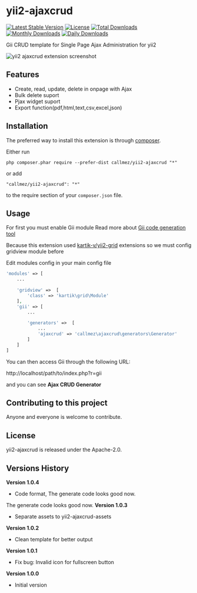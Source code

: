 yii2-ajaxcrud
=============
[![Latest Stable Version](https://poser.pugx.org/callmez/yii2-ajaxcrud/v/stable)](https://packagist.org/packages/callmez/yii2-ajaxcrud)
[![License](https://poser.pugx.org/callmez/yii2-ajaxcrud/license)](https://packagist.org/packages/callmez/yii2-ajaxcrud)
[![Total Downloads](https://poser.pugx.org/callmez/yii2-ajaxcrud/downloads)](https://packagist.org/packages/callmez/yii2-ajaxcrud)
[![Monthly Downloads](https://poser.pugx.org/callmez/yii2-ajaxcrud/d/monthly)](https://packagist.org/packages/callmez/yii2-ajaxcrud)
[![Daily Downloads](https://poser.pugx.org/callmez/yii2-ajaxcrud/d/daily)](https://packagist.org/packages/callmez/yii2-ajaxcrud)

Gii CRUD template for Single Page Ajax Administration for yii2

![yii2 ajaxcrud extension screenshot](https://c1.staticflickr.com/1/330/18659931433_6e3db2461d_o.png "yii2 ajaxcrud extension screenshot")


Features
------------
+ Create, read, update, delete in onpage with Ajax
+ Bulk delete suport
+ Pjax widget suport
+ Export function(pdf,html,text,csv,excel,json)

Installation
------------

The preferred way to install this extension is through [composer](http://getcomposer.org/download/).

Either run

```
php composer.phar require --prefer-dist callmez/yii2-ajaxcrud "*"
```

or add

```
"callmez/yii2-ajaxcrud": "*"
```

to the require section of your `composer.json` file.


Usage
-----
For first you must enable Gii module Read more about [Gii code generation tool](http://www.yiiframework.com/doc-2.0/guide-tool-gii.html)

Because this extension used [kartik-v/yii2-grid](https://github.com/kartik-v/yii2-grid) extensions so we must config gridview module before

Edit modules config in your main config file
````php
'modules' => [
    ...
    
    'gridview' =>  [
        'class' => 'kartik\grid\Module'
    ],
    'gii' => [
        ...
        
        'generators' =>  [
            ...
            'ajaxcrud' => 'callmez\ajaxcrud\generators\Generator'
        ]
    ]
]
````

You can then access Gii through the following URL:

http://localhost/path/to/index.php?r=gii

and you can see <b>Ajax CRUD Generator</b>


Contributing to this project
----------------------------

Anyone and everyone is welcome to contribute. 

License
----------------------------
yii2-ajaxcrud is released under the Apache-2.0.

Versions History
----------------------------
<b>Version 1.0.4</b>
+ Code format, The generate code looks good now.

The generate code looks good now.
<b>Version 1.0.3</b>
+ Separate assets to yii2-ajaxcrud-assets

<b>Version 1.0.2</b>
+ Clean template for better output

<b>Version 1.0.1</b>
+ Fix bug: Invalid icon for fullscreen button

<b>Version 1.0.0</b>
+ Initial version
